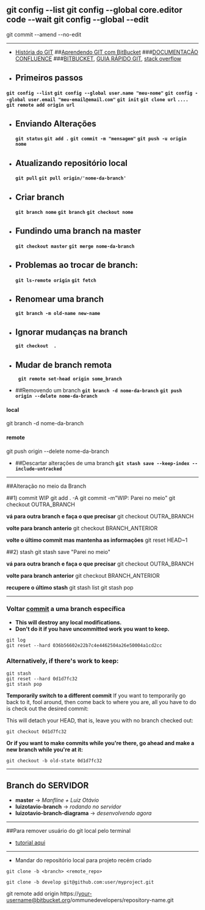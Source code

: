 git config --list
git config --global core.editor code --wait
git config --global --edit
--
git commit --amend --no-edit

---
- [História do GIT](https://youtu.be/6Czd1Yetaac)
##[Aprendendo GIT com BitBucket](https://www.atlassian.com/br/git/tutorials/learn-git-with-bitbucket-cloud)
###[DOCUMENTAÇÃO CONFLUENCE](https://dmaind.atlassian.net/wiki/spaces/NT/overview)
###[BITBUCKET](https://BItbucket.org), [GUIA RÁPIDO GIT](https://rogerdudler.github.io/git-guide/index.pt_BR.html), [stack overflow](https://stackoverflow.com/questions/4114095/how-do-i-revert-a-git-repository-to-a-previous-commit)

* ## Primeiros passos
**`git config --list`**
    **`git config --global user.name "meu-nome"`**
    **`git config --global user.email "meu-email@email.com"`**
    **`git init`**
    **`git clone url`**
    **`.... git remote add origin url`**

* ## Enviando Alterações
    **`git status`**
    **`git add .`**
    **`git commit -m "mensagem"`**
    **`git push -u origin nome`**

* ## Atualizando repositório local
    **`git pull`**
    **`git pull origin/'nome-da-branch'`**

* ## Criar branch
    **`git branch nome`**
    **`git branch`**
    **`git checkout nome`**

* ## Fundindo uma branch na master
    **`git checkout master`**
    **`git merge nome-da-branch`**

* ## Problemas ao trocar de branch:
    **`git ls-remote origin`**
    **`git fetch`**

* ## Renomear uma branch
    **`git branch -m old-name new-name`**

* ## Ignorar mudanças na branch
    **`git checkout  .`**

* ## Mudar de branch remota
  **` git remote set-head origin some_branch`**

* ##Removendo um branch
**` git branch -d nome-da-branch `**
**`git push origin --delete nome-da-branch`**

#### local
git branch -d nome-da-branch

#### remote
git push origin --delete nome-da-branch

* ##Descartar alterações de uma branch
**` git stash save --keep-index --include-untracked `**

---

##Alteração no meio da Branch

##1) commit WIP
git add . -A
git commit -m"WIP: Parei no meio"
git checkout OUTRA_BRANCH

**vá para outra branch e faça o que precisar**
git checkout OUTRA_BRANCH

**volte para branch anterio**
git checkout BRANCH_ANTERIOR

**volte o último commit mas mantenha as informações**
git reset HEAD~1


##2) stash
git stash save "Parei no meio"

**vá para outra branch e faça o que precisar**
git checkout OUTRA_BRANCH

**volte para branch anterior**
git checkout BRANCH_ANTERIOR

**recupere o último stash**
git stash list
git stash pop

---
### Voltar [commit](https://pt.stackoverflow.com/questions/19393/como-voltar-o-projeto-a-um-commit-espec%C3%ADfico) a uma branch específica

- **This will destroy any local modifications.**
- **Don't do it if you have uncommitted work you want to keep.**

```
git log
git reset --hard 036b56602e22b7c4e4462504a26e50004a1cd2cc
```

### Alternatively, if there's work to keep:
```
git stash
git reset --hard 0d1d7fc32
git stash pop
```

**Temporarily switch to a different commit**
If you want to temporarily go back to it, fool around, then come back to where you are, all you have to do is check out the desired commit:

This will detach your HEAD, that is, leave you with no branch checked out:
```
git checkout 0d1d7fc32
```
**Or if you want to make commits while you're there, go ahead and make a new branch while you're at it:**
```
git checkout -b old-state 0d1d7fc32
```

---
## Branch do SERVIDOR
- **master** -> *Manfline + Luiz Otávio*
- **luizotavio-branch** -> *rodando no servidor*
- **luizotavio-branch-diagrama** -> *desenvolvendo agora*

---

##Para remover usuário do git local pelo terminal 
 - [tutorial aqui](https://sobrelinux.info/questions/283763/how-to-switch-git-user-at-terminal)

----
- Mandar do repositório local para projeto recém criado


```
git clone -b <branch> <remote_repo>

git clone -b develop git@github.com:user/myproject.git

```
git remote add origin https://your-username@bitbucket.org/ommunedevelopers/repository-name.git


